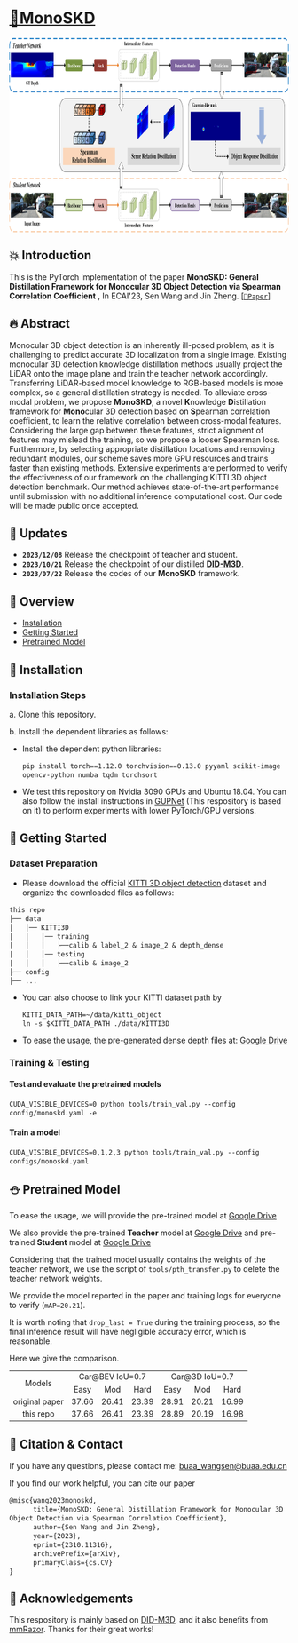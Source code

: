 # [🚀MonoSKD](https://arxiv.org/abs/2310.11316)

<p align="center"> <img src='img/MonoSKD.png' align="center" height="350px"> </p>

## **💥 Introduction**

This is the PyTorch implementation of the paper **MonoSKD: General Distillation Framework for Monocular 3D Object Detection via Spearman Correlation Coefficient**
, In ECAI'23, Sen Wang and Jin Zheng.
[[`📕Paper`]](https://arxiv.org/abs/2310.11316)

## **🔥 Abstract**

Monocular 3D object detection is an inherently ill-posed problem, as it is challenging to predict accurate 3D localization from a single image. Existing monocular 3D detection knowledge distillation methods usually project the LiDAR onto the image plane and train the teacher network accordingly. Transferring LiDAR-based model knowledge to RGB-based models is more complex, so a general distillation strategy is needed. To alleviate cross-modal problem, we propose **MonoSKD**, a novel **K**nowledge **D**istillation framework for **Mono**cular 3D detection based on **S**pearman correlation coefficient, to learn the relative correlation between cross-modal features. Considering the large gap between these features, strict alignment of features may mislead the training, so we propose a looser Spearman loss. Furthermore, by selecting appropriate distillation locations and removing redundant modules, our scheme saves more GPU resources and trains faster than existing methods. Extensive experiments are performed to verify the effectiveness of our framework on the challenging KITTI 3D object detection benchmark. Our method achieves state-of-the-art performance until submission with no additional inference computational cost. Our code will be made public once accepted.


## **🍇 Updates**
- **`2023/12/08`** Release the checkpoint of teacher and student.
- **`2023/10/21`** Release the checkpoint of our distilled [**DID-M3D**](https://github.com/SPengLiang/DID-M3D).
- **`2023/07/22`** Release the codes of our **MonoSKD** framework.

## **📙 Overview**

- [Installation](#installation)
- [Getting Started](#getting-started)
- [Pretrained Model](#pretrained-model)

## **🍰 Installation**

### Installation Steps

a. Clone this repository.

b. Install the dependent libraries as follows:

* Install the dependent python libraries: 
  
  ```shell
  pip install torch==1.12.0 torchvision==0.13.0 pyyaml scikit-image opencv-python numba tqdm torchsort
  ```

* We test this repository on Nvidia 3090 GPUs and Ubuntu 18.04. You can also follow the install instructions in [GUPNet](https://github.com/SuperMHP/GUPNet) (This respository is based on it) to perform experiments with lower PyTorch/GPU versions.

## **📍 Getting Started**

### Dataset Preparation

* Please download the official [KITTI 3D object detection](http://www.cvlibs.net/datasets/kitti/eval_object.php?obj_benchmark=3d) dataset and organize the downloaded files as follows:

```
this repo
├── data
│   │── KITTI3D
|   │   │── training
|   │   │   ├──calib & label_2 & image_2 & depth_dense
|   │   │── testing
|   │   │   ├──calib & image_2
├── config
├── ...
```

* You can also choose to link your KITTI dataset path by
  
  ```
  KITTI_DATA_PATH=~/data/kitti_object
  ln -s $KITTI_DATA_PATH ./data/KITTI3D
  ```

* To ease the usage,  the pre-generated dense depth files at: [Google Drive](https://drive.google.com/file/d/1mlHtG8ZXLfjm0lSpUOXHulGF9fsthRtM/view?usp=sharing) 

### Training & Testing

#### Test and evaluate the pretrained models

```shell
CUDA_VISIBLE_DEVICES=0 python tools/train_val.py --config config/monoskd.yaml -e   
```

#### Train a model

```shell
CUDA_VISIBLE_DEVICES=0,1,2,3 python tools/train_val.py --config configs/monoskd.yaml
```

## **⛄️ Pretrained Model**

To ease the usage, we will provide the pre-trained model at [Google Drive](https://drive.google.com/file/d/1gy6sviLT9yLOLYNs7dzYjWrj02s0-u8O/view?usp=sharing) 

We also provide the pre-trained **Teacher** model at [Google Drive](https://drive.google.com/file/d/1RYw2DmPWgvF314yaHM5QU4_1FQv8djZi/view?usp=sharing) 
and pre-trained **Student** model at [Google Drive](https://drive.google.com/file/d/1VKiG1mPIHlJvZUHjniemZILLR0CMy_7a/view?usp=sharing)

Considering that the trained model usually contains the weights of the teacher network, we use the script of `tools/pth_transfer.py` to delete the teacher network weights.

We provide the model reported in the paper and training logs for everyone to verify (`mAP=20.21`).

It is worth noting that `drop_last = True` during the training process, so the final inference result will have negligible accuracy error, which is reasonable.

Here we give the comparison.

<table align="center">
    <tr>
        <td rowspan="2",div align="center">Models</td>
        <td colspan="3",div align="center">Car@BEV IoU=0.7</td>    
        <td colspan="3",div align="center">Car@3D IoU=0.7</td>  
    </tr>
    <tr>
        <td div align="center">Easy</td> 
        <td div align="center">Mod</td> 
        <td div align="center">Hard</td> 
        <td div align="center">Easy</td> 
        <td div align="center">Mod</td> 
        <td div align="center">Hard</td>  
    </tr>
    <tr>
        <td div align="center">original paper</td>
        <td div align="center">37.66</td> 
        <td div align="center">26.41</td> 
        <td div align="center">23.39</td> 
        <td div align="center">28.91</td> 
        <td div align="center">20.21</td> 
        <td div align="center">16.99</td> 
    </tr>    
    <tr>
        <td div align="center">this repo</td>
        <td div align="center">37.66</td> 
        <td div align="center">26.41</td> 
        <td div align="center">23.39</td> 
        <td div align="center">28.89</td> 
        <td div align="center">20.19</td> 
        <td div align="center">16.98</td> 
    </tr>
</table>

## **💚 Citation & Contact**

If you have any questions, please contact me: buaa_wangsen@buaa.edu.cn

If you find our work helpful, you can cite our paper

<!-- ```
@inproceedings{peng2022did,
  title={DID-M3D: Decoupling Instance Depth for Monocular 3D Object Detection},
  author={Peng, Liang and Wu, Xiaopei and Yang, Zheng and Liu, Haifeng and Cai, Deng},
  booktitle={European Conference on Computer Vision},
  year={2023}
}
``` -->
```
@misc{wang2023monoskd,
      title={MonoSKD: General Distillation Framework for Monocular 3D Object Detection via Spearman Correlation Coefficient}, 
      author={Sen Wang and Jin Zheng},
      year={2023},
      eprint={2310.11316},
      archivePrefix={arXiv},
      primaryClass={cs.CV}
}
```

## **🎵 Acknowledgements**

This respository is mainly based on [DID-M3D](https://github.com/SPengLiang/DID-M3D), and it also benefits from [mmRazor](https://github.com/open-mmlab/mmrazor). Thanks for their great works!

